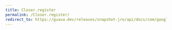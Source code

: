 ```yaml
---
title: Closer.register
permalink: /Closer.register/
redirect_to: https://guava.dev/releases/snapshot-jre/api/docs/com/google/common/io/Closer.html#register-C-
---
```

